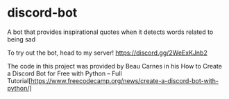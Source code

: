 # discord-bot
A bot that provides inspirational quotes when it detects words related to being sad

To try out the bot, head to my server! https://discord.gg/2WeExKJnb2

The code in this project was provided by Beau Carnes in his How to Create a Discord Bot for Free with Python – Full Tutorial[https://www.freecodecamp.org/news/create-a-discord-bot-with-python/]
